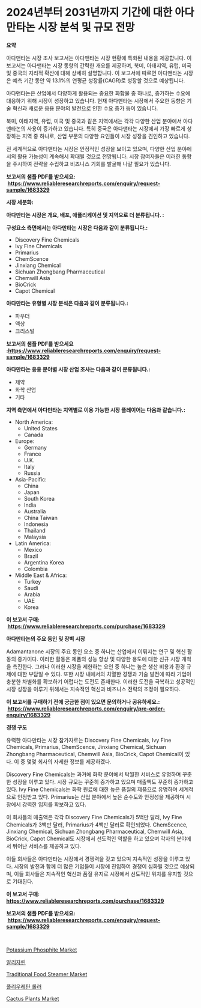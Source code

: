 <p><h1>2024년부터 2031년까지 기간에 대한 아다만타논 시장 분석 및 규모 전망</h1></p><p><strong>요약</strong></p>
<p><p>아다맨타논 시장 조사 보고서는 아다맨타논 시장 현황에 특화된 내용을 제공합니다. 이 보고서는 아다맨타논 시장 동향의 간략한 개요를 제공하며, 북미, 아태지역, 유럽, 미국 및 중국의 지리적 확산에 대해 상세히 설명합니다. 이 보고서에 따르면 아다맨타논 시장은 예측 기간 동안 약 13.1%의 연평균 성장률(CAGR)로 성장할 것으로 예상됩니다.</p><p>아다맨타논은 산업에서 다양하게 활용되는 중요한 화합물 중 하나로, 증가하는 수요에 대응하기 위해 시장이 성장하고 있습니다. 현재 아다맨타논 시장에서 주요한 동향은 기술 혁신과 새로운 응용 분야의 발전으로 인한 수요 증가 등이 있습니다.</p><p>북미, 아태지역, 유럽, 미국 및 중국과 같은 지역에서는 각각 다양한 산업 분야에서 아다맨타논의 사용이 증가하고 있습니다. 특히 중국은 아다맨타논 시장에서 가장 빠르게 성장하는 지역 중 하나로, 산업 부문의 다양한 요인들이 시장 성장을 견인하고 있습니다.</p><p>전 세계적으로 아다맨타논 시장은 안정적인 성장을 보이고 있으며, 다양한 산업 분야에서의 활용 가능성이 계속해서 확대될 것으로 전망됩니다. 시장 참여자들은 이러한 동향을 주시하여 전략을 수립하고 비즈니스 기회를 발굴해 나갈 필요가 있습니다.</p></p>
<p><strong>보고서의 샘플 PDF를 받으세요: &nbsp;<a href="https://www.reliableresearchreports.com/enquiry/request-sample/1683329">https://www.reliableresearchreports.com/enquiry/request-sample/1683329</a></strong></p>
<p><strong>시장 세분화:</strong></p>
<p><strong> 아다만타논 시장은 개요, 배포, 애플리케이션 및 지역으로 더 분류됩니다. :</strong></p>
<p><strong>구성요소 측면에서는 아다만타논 시장은 다음과 같이 분류됩니다.:</strong></p>
<p><ul><li>Discovery Fine Chemicals</li><li>Ivy Fine Chemicals</li><li>Primarius</li><li>ChemScence</li><li>Jinxiang Chemical</li><li>Sichuan Zhongbang Pharmaceutical</li><li>Chemwill Asia</li><li>BioCrick</li><li>Capot Chemical</li></ul></p>
<p><strong> 아다만타논 유형별 시장 분석은 다음과 같이 분류됩니다.:</strong></p>
<p><ul><li>파우더</li><li>액상</li><li>크리스털</li></ul></p>
<p><strong>보고서의 샘플 PDF를 받으세요 :<a href="https://www.reliableresearchreports.com/enquiry/request-sample/1683329">https://www.reliableresearchreports.com/enquiry/request-sample/1683329</a></strong></p>
<p><strong> 아다만타논 응용 분야별 시장 산업 조사는 다음과 같이 분류됩니다.:</strong></p>
<p><ul><li>제약</li><li>화학 산업</li><li>기타</li></ul></p>
<p><strong>지역 측면에서 아다만타논 지역별로 이용 가능한 시장 플레이어는 다음과 같습니다.:</strong></p>
<p><ul>
    <li>
        North America:
        <ul>
            <li>United States</li>
            <li>Canada</li>
        </ul>
    </li>
    <li>
        Europe:
        <ul>
            <li>Germany</li>
            <li>France</li>
            <li>U.K.</li>
            <li>Italy</li>
            <li>Russia</li>
        </ul>
    </li>
    <li>
        Asia-Pacific:
        <ul>
            <li>China</li>
            <li>Japan</li>
            <li>South Korea</li>
            <li>India</li>
            <li>Australia</li>
            <li>China Taiwan</li>
            <li>Indonesia</li>
            <li>Thailand</li>
            <li>Malaysia</li>
        </ul>
    </li>
    <li>
        Latin America:
        <ul>
            <li>Mexico</li>
            <li>Brazil</li>
            <li>Argentina Korea</li>
            <li>Colombia</li>
        </ul>
    </li>
    <li>
        Middle East & Africa:
        <ul>
            <li>Turkey</li>
            <li>Saudi</li>
            <li>Arabia</li>
            <li>UAE</li>
            <li>Korea</li>
        </ul>
    </li>
    </ul></p>
<p><strong>이 보고서 구매: &nbsp;<a href="https://www.reliableresearchreports.com/purchase/1683329">https://www.reliableresearchreports.com/purchase/1683329</a></strong></p>
<p><strong>아다만타논의 주요 동인 및 장벽 시장</strong></p>
<p><p>Adamantanone 시장의 주요 동인 요소 중 하나는 산업에서 이뤄지는 연구 및 혁신 활동의 증가이다. 이러한 활동은 제품의 성능 향상 및 다양한 용도에 대한 신규 시장 개척을 촉진한다. 그러나 이러한 시장을 제한하는 요인 중 하나는 높은 생산 비용과 환경 규제에 대한 부담일 수 있다. 또한 시장 내에서의 치열한 경쟁과 기술 발전에 따라 기업이 충분한 차별화를 확보하기 어렵다는 도전도 존재한다. 이러한 도전을 극복하고 성공적인 시장 성장을 이루기 위해서는 지속적인 혁신과 비즈니스 전략의 조정이 필요하다.</p></p>
<p><strong>이 보고서를 구매하기 전에 궁금한 점이 있으면 문의하거나 공유하세요.: &nbsp;<a href="https://www.reliableresearchreports.com/enquiry/pre-order-enquiry/1683329">https://www.reliableresearchreports.com/enquiry/pre-order-enquiry/1683329</a></strong></p>
<p><strong>경쟁 구도</strong></p>
<p><p>유력한 아다만타논 시장 참가자로는 Discovery Fine Chemicals, Ivy Fine Chemicals, Primarius, ChemScence, Jinxiang Chemical, Sichuan Zhongbang Pharmaceutical, Chemwill Asia, BioCrick, Capot Chemical이 있다. 이 중 몇몇 회사의 자세한 정보를 제공하겠다.</p><p>Discovery Fine Chemicals는 과거에 화학 분야에서 탁월한 서비스로 유명하며 꾸준한 성장을 이루고 있다. 시장 규모는 꾸준히 증가하고 있으며 매출액도 꾸준히 증가하고 있다. Ivy Fine Chemicals는 화학 원료에 대한 높은 품질의 제품으로 유명하며 세계적으로 인정받고 있다. Primarius는 산업 분야에서 높은 순수도와 안정성을 제공하며 시장에서 강력한 입지를 확보하고 있다.</p><p>이 회사들의 매출액은 각각 Discovery Fine Chemicals가 5백만 달러, Ivy Fine Chemicals가 3백만 달러, Primarius가 4백만 달러로 확인되었다. ChemScence, Jinxiang Chemical, Sichuan Zhongbang Pharmaceutical, Chemwill Asia, BioCrick, Capot Chemical도 시장에서 선도적인 역할을 하고 있으며 각자의 분야에서 뛰어난 서비스를 제공하고 있다.</p><p>이들 회사들은 아다만타논 시장에서 경쟁력을 갖고 있으며 지속적인 성장을 이루고 있다. 시장의 발전과 함께 더 많은 기업들이 시장에 진입하여 경쟁이 심화될 것으로 예상되며, 이들 회사들은 지속적인 혁신과 품질 유지로 시장에서 선도적인 위치를 유지할 것으로 기대된다.</p></p>
<p><strong>이 보고서 구매: &nbsp; <a href="https://www.reliableresearchreports.com/purchase/1683329">https://www.reliableresearchreports.com/purchase/1683329</a></strong></p>
<p><strong>보고서의 샘플 PDF를 받으세요: &nbsp;<a href="https://www.reliableresearchreports.com/enquiry/request-sample/1683329">https://www.reliableresearchreports.com/enquiry/request-sample/1683329</a></strong><strong></strong></p>
<p>&nbsp;</p>
<p><p><a href="https://summer-dogwood-3e9.notion.site/Potassium-Phosphite-Market-Provides-Detailed-Segmentation-of-this-Market-based-on-Type-Application--051228cb444b496fada929fed99e60ec">Potassium Phosphite Market</a></p><p><a href="https://github.com/fredrickeglers/Market-Research-Report-List-1/blob/main/24865827394.md">알리자린</a></p><p><a href="https://github.com/derrinmiltonellis35gcl/Market-Research-Report-List-2/blob/main/traditional-food-steamer-market.md">Traditional Food Steamer Market</a></p><p><a href="https://medium.com/@joespinka88967/%ED%8F%B4%EB%A6%AC%EC%9A%B0%EB%A0%88%ED%83%84-%EB%A1%A4%EB%9F%AC-%EC%8B%9C%EC%9E%A5-%EB%8F%99%ED%96%A5-%EB%B0%8F-%EC%8B%9C%EC%9E%A5-%EB%B6%84%EC%84%9D%EC%9D%80-2024%EB%85%84%EB%B6%80%ED%84%B0-2031%EB%85%84%EA%B9%8C%EC%A7%80-%EC%98%88%EC%B8%A1%EB%90%98%EC%97%88%EC%8A%B5%EB%8B%88%EB%8B%A4-2f57622f7e8d">폴리우레탄 롤러</a></p><p><a href="https://issuu.com/reportprime-2/docs/cactus-plants-market-size-2030.pptx">Cactus Plants Market</a></p></p>